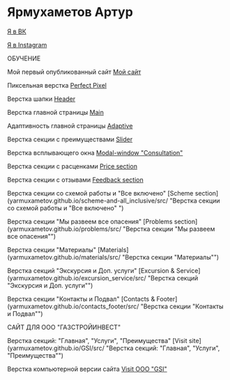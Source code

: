 # Ярмухаметов Артур

[Я в ВК](https://vk.com/mutnobrat "ВК")

[Я в Instagram](https://www.instagram.com/_artuurr__/ "Instagram")

ОБУЧЕНИЕ

Мой первый опубликованный сайт [Мой сайт](yarmuxametov.github.io/github/site_1/ "Преимущества")

Пиксельная верстка [Perfect Pixel](yarmuxametov.github.io/perfect_pixel/ "Пиксельная  верстка")

Верстка шапки [Header](yarmuxametov.github.io/src/ "Верстка шапки ")

Верстка главной страницы [Main](yarmuxametov.github.io/site_main/src/ "Верстка главной страницы ")

Адаптивность главной страницы [Adaptive](yarmuxametov.github.io/adaptive/src/ "Адаптивность главной страницы ")

Верстка секции с преимуществами [Slider](yarmuxametov.github.io/slider/src/ "Верстка секции с преимуществами ")

Верстка всплывающего окна [Modal-window "Consultation"](yarmuxametov.github.io/modal-window/src/ "Верстка всплывающего окна ")

Верстка секции с расценками [Price section](yarmuxametov.github.io/prices/src/ "Верстка секции с расценками ")

Верстка секции с отзывами [Feedback section](yarmuxametov.github.io/feedback/src/ "Верстка секции с отзывами ")

Верстка секции со схемой работы и "Все включено" [Scheme section](yarmuxametov.github.io/scheme-and-all_inclusive/src/ "Верстка секции со схемой работы и "Все включено" ")

Верстка секции "Мы развеем все опасения" [Problems section](yarmuxametov.github.io/problems/src/ "Верстка секции "Мы развеем все опасения"")

Верстка секции "Материалы" [Materials](yarmuxametov.github.io/materials/src/ "Верстка секции "Материалы"")

Верстка секций "Экскурсия и Доп. услуги" [Excursion & Service](yarmuxametov.github.io/excursion_service/src/
 "Верстка секций "Экскурсия и Доп. услуги"")
 
Верстка секции "Контакты и Подвал" [Contacts & Footer](yarmuxametov.github.io/contacts_footer/src/
 "Верстка секции "Контакты и Подвал"") 
 
 САЙТ ДЛЯ ООО "ГАЗСТРОЙИНВЕСТ"
 
Верстка секций: "Главная", "Услуги", "Преимущества" [Visit site](yarmuxametov.github.io/GSI/src/ "Верстка секций: "Главная", "Услуги", "Преимущества"")

Верстка компьютерной версии сайта [Visit OOO "GSI"](yarmuxametov.github.io/GSI-only-computer-version/src/ "Верстка компьютерной версии сайта")
